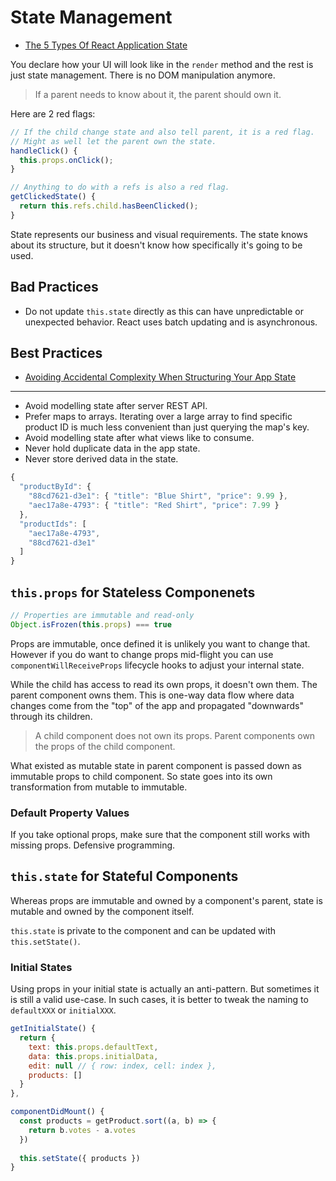 # State Management

* [The 5 Types Of React Application State](http://jamesknelson.com/5-types-react-application-state/)

You declare how your UI will look like in the `render` method and the rest is just state management. There is no DOM manipulation anymore.

> If a parent needs to know about it, the parent should own it.

Here are 2 red flags:

```js
// If the child change state and also tell parent, it is a red flag.
// Might as well let the parent own the state.
handleClick() {
  this.props.onClick();
}

// Anything to do with a refs is also a red flag.
getClickedState() {
  return this.refs.child.hasBeenClicked();
}
```

State represents our business and visual requirements. The state knows about its structure, but it doesn't know how specifically it's going to be used.

## Bad Practices

* Do not update `this.state` directly as this can have unpredictable or unexpected behavior. React uses batch updating and is asynchronous.

## Best Practices

* [Avoiding Accidental Complexity When Structuring Your App State](https://hackernoon.com/avoiding-accidental-complexity-when-structuring-your-app-state-6e6d22ad5e2a#.n7448vuau)

---

* Avoid modelling state after server REST API.
* Prefer maps to arrays. Iterating over a large array to find specific product ID is much less convenient than just querying the map's key.
* Avoid modelling state after what views like to consume.
* Never hold duplicate data in the app state.
* Never store derived data in the state.

```js
{
  "productById": {
    "88cd7621-d3e1": { "title": "Blue Shirt", "price": 9.99 },
    "aec17a8e-4793": { "title": "Red Shirt", "price": 7.99 }
  },
  "productIds": [
    "aec17a8e-4793",
    "88cd7621-d3e1"
  ]
}
```

## `this.props` for Stateless Componenets

```js
// Properties are immutable and read-only
Object.isFrozen(this.props) === true
```

Props are immutable, once defined it is unlikely you want to change that. However if you do want to change props mid-flight you can use `componentWillReceiveProps` lifecycle hooks to adjust your internal state.

While the child has access to read its own props, it doesn't own them. The parent component owns them. This is one-way data flow where data changes come from the "top" of the app and propagated "downwards" through its children.

> A child component does not own its props. Parent components own the props of the child component.

What existed as mutable state in parent component is passed down as immutable props to child component. So state goes into its own transformation from mutable to immutable.

### Default Property Values

If you take optional props, make sure that the component still works with missing props. Defensive programming.

## `this.state` for Stateful Components

Whereas props are immutable and owned by a component's parent, state is mutable and owned by the component itself.

`this.state` is private to the component and can be updated with `this.setState()`.

### Initial States

Using props in your initial state is actually an anti-pattern. But sometimes it is still a valid use-case. In such cases, it is better to tweak the naming to `defaultXXX` or `initialXXX`.

```js
getInitialState() {
  return {
    text: this.props.defaultText,
    data: this.props.initialData,
    edit: null // { row: index, cell: index },
    products: []
  }
},

componentDidMount() {
  const products = getProduct.sort((a, b) => {
    return b.votes - a.votes
  })
  
  this.setState({ products })
}
```